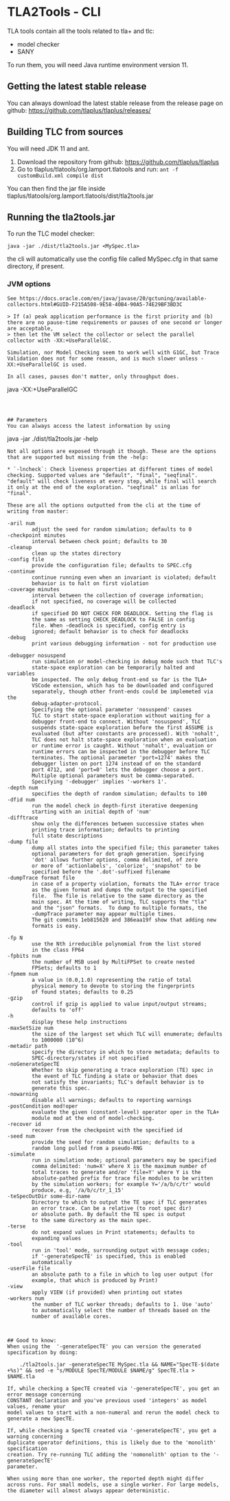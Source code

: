 # TLA2Tools - CLI
TLA tools contain all the tools related to tla+ and tlc:
 * model checker
 * SANY

To run them, you will need Java runtime environment version 11.

## Getting the latest stable release
You can always download the latest stable release from the release page on github: https://github.com/tlaplus/tlaplus/releases/


## Building TLC from sources
You will need JDK 11 and ant.
1. Download the repository from github: https://github.com/tlaplus/tlaplus
2. Go to tlaplus/tlatools/org.lamport.tlatools and run: `ant -f customBuild.xml compile dist`

You can then find the jar file inside tlaplus/tlatools/org.lamport.tlatools/dist/tla2tools.jar

## Running the tla2tools.jar
To run the TLC model checker:
```
java -jar ./dist/tla2tools.jar <MySpec.tla>
```
the cli will automatically use the config file called MySpec.cfg in that same directory, if present.

### JVM options
```
See https://docs.oracle.com/en/java/javase/20/gctuning/available-collectors.html#GUID-F215A508-9E58-40B4-90A5-74E29BF3BD3C

> If (a) peak application performance is the first priority and (b) there are no pause-time requirements or pauses of one second or longer are acceptable,
> then let the VM select the collector or select the parallel collector with -XX:+UseParallelGC.

Simulation, nor Model Checking seem to work well with G1GC, but Trace Validation does not for some reason, and is much slower unless -XX:+UseParallelGC is used.

In all cases, pauses don't matter, only throughput does.
```
java -XX:+UseParallelGC
```



## Parameters
You can always access the latest information by using
```
java -jar ./dist/tla2tools.jar -help
```
Not all options are exposed through it though. These are the options that are supported but missing from the -help:

* `-lncheck`: Check liveness properties at different times of model checking. Supported values are "default", "final", "seqfinal". "default" will check liveness at every step, while final will search it only at the end of the exploration. "seqfinal" is anlias for "final".

These are all the options outputted from the cli at the time of writing from master:
```
    -aril num
            adjust the seed for random simulation; defaults to 0
    -checkpoint minutes
            interval between check point; defaults to 30
    -cleanup
            clean up the states directory
    -config file
            provide the configuration file; defaults to SPEC.cfg
    -continue
            continue running even when an invariant is violated; default
            behavior is to halt on first violation
    -coverage minutes
            interval between the collection of coverage information;
            if not specified, no coverage will be collected
    -deadlock
            if specified DO NOT CHECK FOR DEADLOCK. Setting the flag is
            the same as setting CHECK_DEADLOCK to FALSE in config
            file. When -deadlock is specified, config entry is
            ignored; default behavior is to check for deadlocks
    -debug
            print various debugging information - not for production use
            
    -debugger nosuspend
            run simulation or model-checking in debug mode such that TLC's
            state-space exploration can be temporarily halted and variables
            be inspected. The only debug front-end so far is the TLA+
            VSCode extension, which has to be downloaded and configured
            separately, though other front-ends could be implemeted via the
            debug-adapter-protocol.
            Specifying the optional parameter 'nosuspend' causes
            TLC to start state-space exploration without waiting for a
            debugger front-end to connect. Without 'nosuspend', TLC
            suspends state-space exploration before the first ASSUME is
            evaluated (but after constants are processed). With 'nohalt',
            TLC does not halt state-space exploration when an evaluation
            or runtime error is caught. Without 'nohalt', evaluation or
            runtime errors can be inspected in the debugger before TLC
            terminates. The optional parameter 'port=1274' makes the
            debugger listen on port 1274 instead of on the standard
            port 4712, and 'port=0' lets the debugger choose a port.
            Multiple optional parameters must be comma-separated.
            Specifying '-debugger' implies '-workers 1'.
    -depth num
            specifies the depth of random simulation; defaults to 100
    -dfid num
            run the model check in depth-first iterative deepening
            starting with an initial depth of 'num'
    -difftrace
            show only the differences between successive states when
            printing trace information; defaults to printing
            full state descriptions
    -dump file
            dump all states into the specified file; this parameter takes
            optional parameters for dot graph generation. Specifying
            'dot' allows further options, comma delimited, of zero
            or more of 'actionlabels', 'colorize', 'snapshot' to be
            specified before the '.dot'-suffixed filename
    -dumpTrace format file
            in case of a property violation, formats the TLA+ error trace
            as the given format and dumps the output to the specified
            file.  The file is relative to the same directory as the
            main spec. At the time of writing, TLC supports the "tla"
            and the "json" formats.  To dump to multiple formats, the
            -dumpTrace parameter may appear multiple times.
            The git commits 1eb815620 and 386eaa19f show that adding new
            formats is easy.
            
    -fp N
            use the Nth irreducible polynomial from the list stored
            in the class FP64
    -fpbits num
            the number of MSB used by MultiFPSet to create nested
            FPSets; defaults to 1
    -fpmem num
            a value in (0.0,1.0) representing the ratio of total
            physical memory to devote to storing the fingerprints
            of found states; defaults to 0.25
    -gzip
            control if gzip is applied to value input/output streams;
            defaults to 'off'
    -h
            display these help instructions
    -maxSetSize num
            the size of the largest set which TLC will enumerate; defaults
            to 1000000 (10^6)
    -metadir path
            specify the directory in which to store metadata; defaults to
            SPEC-directory/states if not specified
    -noGenerateSpecTE
            Whether to skip generating a trace exploration (TE) spec in
            the event of TLC finding a state or behavior that does
            not satisfy the invariants; TLC's default behavior is to
            generate this spec.
    -nowarning
            disable all warnings; defaults to reporting warnings
    -postCondition mod!oper
            evaluate the given (constant-level) operator oper in the TLA+
            module mod at the end of model-checking.
    -recover id
            recover from the checkpoint with the specified id
    -seed num
            provide the seed for random simulation; defaults to a
            random long pulled from a pseudo-RNG
    -simulate
            run in simulation mode; optional parameters may be specified
            comma delimited: 'num=X' where X is the maximum number of
            total traces to generate and/or 'file=Y' where Y is the
            absolute-pathed prefix for trace file modules to be written
            by the simulation workers; for example Y='/a/b/c/tr' would
            produce, e.g, '/a/b/c/tr_1_15'
    -teSpecOutDir some-dir-name
            Directory to which to output the TE spec if TLC generates
            an error trace. Can be a relative (to root spec dir)
            or absolute path. By default the TE spec is output
            to the same directory as the main spec.
    -terse
            do not expand values in Print statements; defaults to
            expanding values
    -tool
            run in 'tool' mode, surrounding output with message codes;
            if '-generateSpecTE' is specified, this is enabled
            automatically
    -userFile file
            an absolute path to a file in which to log user output (for
            example, that which is produced by Print)
    -view
            apply VIEW (if provided) when printing out states
    -workers num
            the number of TLC worker threads; defaults to 1. Use 'auto'
            to automatically select the number of threads based on the
            number of available cores.
```


## Good to know:
When using the  '-generateSpecTE' you can version the generated specification by doing:

    ./tla2tools.jar -generateSpecTE MySpec.tla && NAME="SpecTE-$(date +%s)" && sed -e "s/MODULE SpecTE/MODULE $NAME/g" SpecTE.tla > $NAME.tla

If, while checking a SpecTE created via '-generateSpecTE', you get an error message concerning
CONSTANT declaration and you've previous used 'integers' as model values, rename your
model values to start with a non-numeral and rerun the model check to generate a new SpecTE.

If, while checking a SpecTE created via '-generateSpecTE', you get a warning concerning
duplicate operator definitions, this is likely due to the 'monolith' specification
creation. Try re-running TLC adding the 'nomonolith' option to the '-generateSpecTE'
parameter.

When using more than one worker, the reported depth might differ across runs. For small models, use a single worker. For large models, the diameter will almost always appear deterministic.
